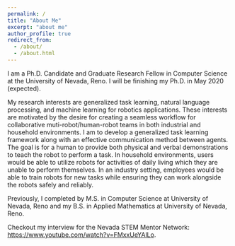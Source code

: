 ```yaml
---
permalink: /
title: "About Me"
excerpt: "about me"
author_profile: true
redirect_from: 
  - /about/
  - /about.html
---
```


I am a Ph.D. Candidate and Graduate Research Fellow in Computer Science at the University of Nevada, Reno. I will be finishing my Ph.D. in May 2020 (expected). 

My research interests are generalized task learning, natural language processing, and machine learning for robotics applications. These interests are motivated by the desire for creating a seamless workflow for collaborative muti-robot/human-robot teams in both industrial and household environments. I am to develop a generalized task learning framework along with an effective communication method between agents. The goal is for a human to provide both physical and verbal demonstrations to teach the robot to perform a task. In household environments, users would be able to utilize robots for activities of daily living which they are unable to perform themselves. In an industry setting, employees would be able to train robots for new tasks while ensuring they can work alongside the robots safely and reliably.

Previously, I completed by M.S. in Computer Science at University of Nevada, Reno and my B.S. in Applied Mathematics at University of Nevada, Reno.

Checkout my interview for the Nevada STEM Mentor Network: https://www.youtube.com/watch?v=FMxxUeYAlLo.
